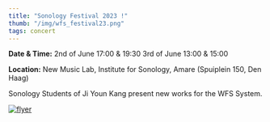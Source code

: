 ```yaml
---
title: "Sonology Festival 2023 !"
thumb: "/img/wfs_festival23.png"
tags: concert
---
```


__Date & Time:__
2nd of June 17:00 & 19:30
3rd of June 13:00 & 15:00 

__Location:__
New Music Lab, Institute for Sonology, Amare (Spuiplein 150, Den Haag)

Sonology Students of Ji Youn Kang present new works for the WFS System.

[
![flyer](/img/wfs_festival23.png)
](/img/wfs_festival23.png)